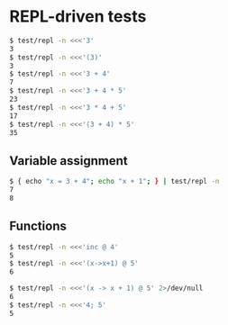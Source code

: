 # REPL-driven tests
```bash
$ test/repl -n <<<'3'
3
$ test/repl -n <<<'(3)'
3
$ test/repl -n <<<'3 + 4'
7
$ test/repl -n <<<'3 + 4 * 5'
23
$ test/repl -n <<<'3 * 4 + 5'
17
$ test/repl -n <<<'(3 + 4) * 5'
35
```

## Variable assignment
```bash
$ { echo "x = 3 + 4"; echo "x + 1"; } | test/repl -n
7
8
```

## Functions
```bash
$ test/repl -n <<<'inc @ 4'
5
$ test/repl -n <<<'(x->x+1) @ 5'
6
```

```bash
$ test/repl -n <<<'(x -> x + 1) @ 5' 2>/dev/null
6
$ test/repl -n <<<'4; 5'
5
```
